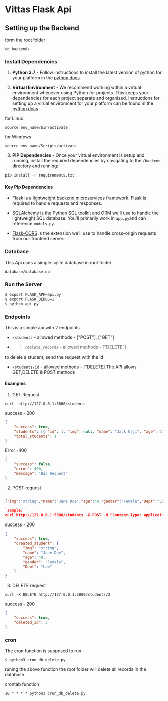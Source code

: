 # Vittas Flask Api

## Setting up the Backend

form the root folder

```
cd backend\

```

### Install Dependencies

1. **Python 3.7** - Follow instructions to install the latest version of python for your platform in the [python docs](https://docs.python.org/3/using/unix.html#getting-and-installing-the-latest-version-of-python)

2. **Virtual Environment** - We recommend working within a virtual environment whenever using Python for projects. This keeps your dependencies for each project separate and organized. Instructions for setting up a virual environment for your platform can be found in the [python docs](https://packaging.python.org/guides/installing-using-pip-and-virtual-environments/)

for Linux

```
source env_name/bin/activate

```

for Windows

```
source env_name/Scripts/activate

```

3. **PIP Dependencies** - Once your virtual environment is setup and running, install the required dependencies by navigating to the `/backend` directory and running:

```bash
pip install -r requirements.txt
```

#### Key Pip Dependencies

- [Flask](http://flask.pocoo.org/) is a lightweight backend microservices framework. Flask is required to handle requests and responses.

- [SQLAlchemy](https://www.sqlalchemy.org/) is the Python SQL toolkit and ORM we'll use to handle the lightweight SQL database. You'll primarily work in `app.py`and can reference `models.py`.

- [Flask-CORS](https://flask-cors.readthedocs.io/en/latest/#) is the extension we'll use to handle cross-origin requests from our frontend server.

### Database

This Api uses a simple sqlite database in root folder

```
database/database.db

```

### Run the Server

```bash
$ export FLASK_APP=api.py
$ export FLASK_DEBUG=1
$ python api.py

```

### Endpoints

This is a simple api with 2 endpoints

- `/students` - allowed methods - ["POST"], ["GET"]
- > `/delete_records` - allowed methods - ["DELETE"]

to delele a student, send the request with the id

- `/students/id` - allowed methods - ["DELETE]
  The API allows GET,DELETE & POST methods

#### Examples

1.  GET Request

```
curl  http://127.0.0.1:5000/students

```

success - 200

```json
{
	"success": true,
	"students": [{ "id": 1, "img": null, "name": "Jack Orji", "age": 23 }],
	"total_students": 1
}
```

Error -400

```json
{
	"success": false,
	"error": 400,
	"message": "Bad Request"
}
```

2. POST request

```json

{"img":"string","name":"Jane Doe","age":40,"gender":"Female","Dept":"Law"}

`sample: `
curl http://127.0.0.1:5000/students -X POST -H "Content-Type: application/json" -d {"img":"string","name":"Jane Doe","age":40,"gender":"Female","Dept":"Law"}

```

success - 200

```json
{
	"success": true,
	"created_student": {
		"img": "string",
		"name": "Jane Doe",
		"age": 40,
		"gender": "Female",
		"Dept": "Law"
	}
}
```

3. DELETE request

```
curl -X DELETE http://127.0.0.1:5000/students/3

```

success - 200

```json
{
	"success": true,
	"deleted_id": 3
}
```

### cron

The cron function is supposed to run

```
$ python3 cron_db_delete.py

```

runing the above function the root folder will delete all records in the database

crontab function

```
10 * * * * python3 cron_db_delete.py

```
